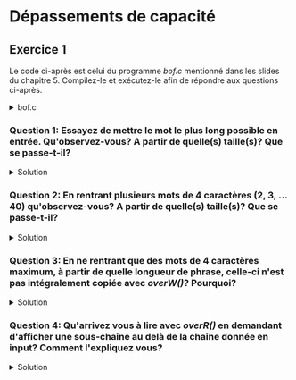 # Dépassements de capacité

## Exercice 1
Le code ci-après est celui du programme _bof.c_ mentionné dans les slides du chapitre 5. Compilez-le et exécutez-le afin de répondre aux questions ci-après.

<details>
<summary>bof.c</summary>

~~~cpp

#include <stdio.h>
#include <string.h>

int moreTxt(char *list) {
    char str[5];  // <-- tiny sized array

    printf("> Ajouter un mot (exit = '0'): ");
    scanf("%s", str); // <-- unlimited input!!!

    if (str[0] == '0') return 0; // <-- 0 = stop
    printf("- Je note %s!\n", str);

    if (strlen(list) > 0) strcat(list, ",");
    strcat(list, str); // <-- unlimited extension!!!
    printf(". La liste contient maintenant: %s\n", list);
    return 1; // <-- 1 = continue
}

void overW(const char *src, char *dst) {
    int i;

    for (i = 0; src[i] != '\0'; i++) dst[i] = src[i];
    dst[i] = '\0';
}

void overR(const char *src, int len) {
    int i;

    for (int i = 0; i < len; i++) printf("%c", src[i]);
    printf("\n");
}

int testOverRW() {
    // arrays below are restricted-size buffers
    char sec4[20] = "C3C1 3ST UN S3CR3T";
    char sec3[20] = "CECI EST UN SECRET";
    char outs[20] = { 0 };
    char sec2[20] = "ceci est un secret";
    char inps[40] = "phrase par defaut";
    char sec1[20] = "ceci est un secret";
    int inpl = 0;

    while (1) {
        fflush(stdin); // <-- needed to flush previous inputs
        printf("! phrase actuelle = '%s'\n", inps);
        printf("> voulez-vous la changer (no = '1', exit = '0')? ");
        scanf("%d", &inpl); // <-- integer input
        if (inpl == 0) return 0; // <-- 0 = stop
        if (inpl != 1) {
            printf("> Saisir une phrase a copier: ");
            fflush(stdin); // <-- again, need to flush inputs
            fgets(inps, sizeof inps, stdin); // <-- limited input!!!
            inps[strlen(inps) - 1] = '\0';   // <-- remove '\n'
        }
        printf(". La chaine a lire fait %d caracteres\n", strlen(inps));
        printf(". La chaine a ecrire attend %d caracteres\n", (sizeof outs / sizeof * outs) - 1);

        overW(inps, outs);  // <-- test overwrite
        printf(". La chaine ecrite contient: %s\n", outs);

        printf("> Saisis le nombre de lettres a afficher (exit = '0'): ");
        scanf("%d", &inpl);  // <-- integer input
        if (inpl == 0) return 0; // <-- 0 = stop

        overR(inps, inpl); // <-- test overread
    }
    return 1; // <-- 1 = continue
}

int main(void) {
    char str[16] = { 0 };  // <-- short sized array

    while (moreTxt(str));
    printf("La liste finale contient: %s\n---\n\n", str);

    while (testOverRW());
    printf("Done!\n---\n\n");

    return 0;
}

~~~
</details>

### Question 1: Essayez de mettre le mot le plus long possible en entrée. Qu'observez-vous? A partir de quelle(s) taille(s)? Que se passe-t-il?

<details>
<summary>Solution</summary>
<p></p>

```
WARNING: testé sous Windows 11/x86_64 avec mingw, vous pouvez obtenir un comportement légèrement différent sur une autre plateforme.
```

Si on entre un mot de **4 caractères ou moins**, on reste dans l'espace de _char str[5]_ prévu par la fonction _moreTxt()_ et on obtient la sortie suivante. 

    $ ./bof
    > Ajouter un mot (exit = '0'): long
    - Je note long!
    . La liste contient maintenant: long
    > Ajouter un mot (exit = '0'): 0
    La liste finale contient: long

Si on rentre **5 caractères**, la fonction _moreTxt()_  semble se comporter correctement jusqu'à ce que le programme appelant (_main()_) affiche le résultat. On a effectivement provoqué un dépassement de capacité car les 5 caractères tiennent bien dans _char str[5]_ mais le '\0' qui termine la chaîne est lui ajouté en dehors de l'espace alloué: i.e. dans _str[5]_.

    $ ./bof
    > Ajouter un mot (exit = '0'): longs
    - Je note longs!
    . La liste contient maintenant: longs
    > Ajouter un mot (exit = '0'): 0
    La liste finale contient: x²ƒ^╕

A partir de **6 caractères**, le programme hésite puis se termine en erreur sans avoir pu afficher la ligne résultat. La mémoire est corrompue.

    $ ./bof
	> Ajouter un mot (exit = '0'): treslo
    - Je note treslo!
    . La liste contient maintenant: treslo
    > Ajouter un mot (exit = '0'): 0
    La liste finale contient:
    $ 

</details>

### Question 2: En rentrant plusieurs mots de 4 caractères (2, 3, ... 40) qu'observez-vous? A partir de quelle(s) taille(s)? Que se passe-t-il?

<details>
<summary>Solution</summary>
<p></p>

```
WARNING: testé sous Windows 11/x86_64 avec mingw, vous pouvez obtenir un comportement légèrement différent sur une autre plateforme.
```

On peut dépasser les **15 caractères** prévus dans _char str[16]_ (15 caractères suivi du '\0') par le _main()_. Si on rentre 4 mots de 4 caractères, tout se passe bien. La concaténation de ces 16 caractères et des 3 séparateurs ',' donnent une longueur totale de **20 caractères** avec le '\0' sans perturber le programme.

En revanche, on obtient un comportement altéré en entrant un 5ème mot de 4 caractères. La chaîne résultante de **25 caractères** provoque dans l'exemple ci-après un effet inattendu. Le programme se met à boucler là où aucune boucle n'existe dans le code source! Nous avons altéré la mémoire du processus ce qui altère son comportement.

	$ ./bof
	> Ajouter un mot (exit = '0'): 1234
	- Je note 1234!
	. La liste contient maintenant: 1234
	> Ajouter un mot (exit = '0'): 1234
	- Je note 1234!
	. La liste contient maintenant: 1234,1234
	> Ajouter un mot (exit = '0'): 1234
	- Je note 1234!
	. La liste contient maintenant: 1234,1234,1234
	> Ajouter un mot (exit = '0'): 1234
	- Je note 1234!
	. La liste contient maintenant: 1234,1234,1234,1234
	> Ajouter un mot (exit = '0'): 1234
	- Je note 1234!
	. La liste contient maintenant: 1234,1234,1234,1234,1234
	> Ajouter un mot (exit = '0'): 0
	La liste finale contient: 1234,1234,1234,1234,1234
	---

	! phrase actuelle = 'phrase par defaut'
	> voulez-vous la changer (no = '1', exit = '0')? 0
	Done!
	---

	> Ajouter un mot (exit = '0'): 1234
	- Je note 1234!
	. La liste contient maintenant: 1234
	> Ajouter un mot (exit = '0'):	 

En poursuivant avec un mot de 4 caractères supplémentaires, le programme ne boucle plus. On peut rentrer jusqu'à 40 mots de 4 caractères, soir **200 caractères** en tout avec le '\0', sans perturber le programme (en apparence du moins, car le programme se termine en fait en erreur).

	$ ./bof
	> Ajouter un mot (exit = '0'): 1234
	- Je note 1234!
	. La liste contient maintenant: 1234
	> Ajouter un mot (exit = '0'): 1234
	- Je note 1234!
	. La liste contient maintenant: 1234,1234
	> Ajouter un mot (exit = '0'): 1234
	- Je note 1234!
	. La liste contient maintenant: 1234,1234,1234
	> Ajouter un mot (exit = '0'): 1234
	- Je note 1234!
	. La liste contient maintenant: 1234,1234,1234,1234
	> Ajouter un mot (exit = '0'): 1234
	- Je note 1234!
	. La liste contient maintenant: 1234,1234,1234,1234,1234
	> Ajouter un mot (exit = '0'): 1234
	- Je note 1234!
	. La liste contient maintenant: 1234,1234,1234,1234,1234,1234
	> Ajouter un mot (exit = '0'): 0
	La liste finale contient: 1234,1234,1234,1234,1234,1234
	---

	! phrase actuelle = 'phrase par defaut'
	> voulez-vous la changer (no = '1', exit = '0')? 0
	Done!
	---
    $ 
	
</details>

### Question 3: En ne rentrant que des mots de 4 caractères maximum, à partir de quelle longueur de phrase, celle-ci n'est pas intégralement copiée avec _overW()_? Pourquoi?

<details>
<summary>Solution</summary>

<p></p>

```
WARNING: testé sous Windows 11/x86_64 avec mingw, vous pouvez obtenir un comportement légèrement différent sur une autre plateforme.
```

On passe la première partie qui demande de rentrer les mots avec un mot='0', puis on teste les dépassements de capacités sur la déclaration _char outs[20]_ de la fonction _testOverRW()_ qui teste les fonctions et _overW()_ et _overR()_.

La sortie ci-dessous montre ce qu'il se passe en rentrant 20 caractères et donc **21 caractères** avec le '\0'. Le programme se comporte normalement.

	$ ./bof
	> Ajouter un mot (exit = '0'): 0
	La liste finale contient:
	---
	
	! phrase actuelle = 'phrase par defaut'
	> voulez-vous la changer (no = '1', exit = '0')? 2
	> Saisir une phrase a copier: 12345678901234567890
	. La chaine a lire fait 20 caracteres
	. La chaine a ecrire attend 19 caracteres
	. La chaine ecrite contient: 12345678901234567890
	> Saisis le nombre de lettres a afficher (exit = '0'): 20
	12345678901234567890
	! phrase actuelle = '12345678901234567890'

Le résultat est le même avec **31 caractères**, '\0' inclus: le programme se comporte toujours normalement.

	$ ./bof
	> Ajouter un mot (exit = '0'): 0
	La liste finale contient:
	---

	! phrase actuelle = 'phrase par defaut'
	> voulez-vous la changer (no = '1', exit = '0')? 2
	> Saisir une phrase a copier: 123456789012345678901234567890
	. La chaine a lire fait 30 caracteres
	. La chaine a ecrire attend 19 caracteres
	. La chaine ecrite contient: 123456789012345678901234567890
	> Saisis le nombre de lettres a afficher (exit = '0'): 30
	123456789012345678901234567890
	! phrase actuelle = '123456789012345678901234567890'	

Avec **41 caractères**, '\0' inclus, le programme ne retient plus que 39 caractères sur la chaîne entrée, donc 38 sans le '\0'. Puis le programme s'arrête en erreur, ce qui veut dire que nous avons écrasé en mémoire des informations importantes pour l'exécution normale.

	$ ./bof
	> Ajouter un mot (exit = '0'): 0
	La liste finale contient:
	---
	
	> voulez-vous la changer (no = '1', exit = '0')? 2
	> Saisir une phrase a copier: 1234567890123456789012345678901234567890
	. La chaine a lire fait 38 caracteres
	. La chaine a ecrire attend 19 caracteres
	. La chaine ecrite contient: 12345678901234567890123456789012345678
	> Saisis le nombre de lettres a afficher (exit = '0'): Done!
	---
	$
	
On peut trouver le "point de rupture" du flux d'instructions en testant plusieurs valeurs entre 30 et 40 caratères. Il s'avère que celui-ci se trouve à 39 caractères entrés, et donc **40 caractères** stockés avec le '\0'.

	$ ./bof
	> Ajouter un mot (exit = '0'): 0
	La liste finale contient:
	---
	
	> voulez-vous la changer (no = '1', exit = '0')? 2
	> Saisir une phrase a copier: 123456789012345678901234567890123456789
	. La chaine a lire fait 38 caracteres
	. La chaine a ecrire attend 19 caracteres
	. La chaine ecrite contient: 12345678901234567890123456789012345678
	> Saisis le nombre de lettres a afficher (exit = '0'): 39
	12345678901234567890123456789012345678
	! phrase actuelle = '12345678901234567890123456789012345678'

</details>

### Question 4: Qu'arrivez vous à lire avec _overR()_ en demandant d'afficher une sous-chaîne au delà de la chaîne donnée en input? Comment l'expliquez vous?

<details>
<summary>Solution</summary>

<p></p>

```
WARNING: testé sous Windows 11/x86_64 avec mingw, vous pouvez obtenir un comportement légèrement différent sur une autre plateforme.
```

La fonction _testOverRW()_ invoque la fonction _overR()_ en lui passant la chaîne _char inps[20]_. On peut essayer de lire plus de 20 caractères pour essayer de lire au delà de l'espace alloué pour _inps[20]_. 

On notera que la fonction **_overR()_ affiche ce qu'elle lit caractère par caractère**, ce qui fait qu'elle ne sera pas arrêtée par un '\0' de fin de chaîne.

Dans le premier extrait ci-après, on lit **30 caractères**, ce qui ne dévoile rien de suprenant. Probablement qu'il n'y a tout simplement pas de caractère imprimable à afficher dans cet espace.

	$ ./bof
	> Ajouter un mot (exit = '0'): 0
	La liste finale contient:
	---

	! phrase actuelle = 'phrase par defaut'
	> voulez-vous la changer (no = '1', exit = '0')? 1
	. La chaine a lire fait 17 caracteres
	. La chaine a ecrire attend 19 caracteres
	. La chaine ecrite contient: phrase par defaut
	> Saisis le nombre de lettres a afficher (exit = '0'): 30
	phrase par defaut

Il en va de même avec **40 caractères**.

	! phrase actuelle = 'phrase par defaut'
	> voulez-vous la changer (no = '1', exit = '0')? 1
	. La chaine a lire fait 17 caracteres
	. La chaine a ecrire attend 19 caracteres
	. La chaine ecrite contient: phrase par defaut
	> Saisis le nombre de lettres a afficher (exit = '0'): 40
	phrase par defaut

Cela change avec **50 caractères** mais sans vraiment dévoiler quoi que ce soit d'intéressant.

	! phrase actuelle = 'phrase par defaut'
	> voulez-vous la changer (no = '1', exit = '0')? 1
	. La chaine a lire fait 17 caracteres
	. La chaine a ecrire attend 19 caracteres
	. La chaine ecrite contient: phrase par defaut
	> Saisis le nombre de lettres a afficher (exit = '0'): 50
	phrase par defautùÇ∞≈ce

La situation devient plus intéressante avec **60 caractères**. On voit apparaître la chaîne "ceci est un" qui pourrait être le contenu de l'une des variables locales de _testOverRW()_: _char sec2[20] = "ceci est un secret"_ ou _char sec1[20] = "ceci est un ******"_.

	! phrase actuelle = 'phrase par defaut'
	> voulez-vous la changer (no = '1', exit = '0')? 1
	. La chaine a lire fait 17 caracteres
	. La chaine a ecrire attend 19 caracteres
	. La chaine ecrite contient: phrase par defaut
	> Saisis le nombre de lettres a afficher (exit = '0'): 60
	phrase par defautùÇ∞≈ceci est un

Avec **70 caractères**, on voit que c'est le contenu de _sec2[]_ que l'on arrive à lire, ce qui veut dire que le variable sec2[] est stockés juste après _inps[]_ en mémoire!

	! phrase actuelle = 'phrase par defaut'
	> voulez-vous la changer (no = '1', exit = '0')? 1
	. La chaine a lire fait 17 caracteres
	. La chaine a ecrire attend 19 caracteres
	. La chaine ecrite contient: phrase par defaut
	> Saisis le nombre de lettres a afficher (exit = '0'): 70
	phrase par defautùÇ∞≈ceci est un secretΓ

On le confirme en lisant **100 caractères** et on voit apparaître le contenu de _inps[]_ un deuxième fois. C'est en fait le contenu de l'autre variable locale _outs[]_ dans laquelle _inps[]_ a été copié par _overW()_. Celle-ci est donc stockée immédiatement après _sec2[]_ en mémoire, et on voit la logique d'organisation de la mémoire qui emmerge. On peut s'attendre à lire le contenu des autres variables locales déclarées avant _outs[]_ en lisant plus de caractères. 

	! phrase actuelle = 'phrase par defaut'
	> voulez-vous la changer (no = '1', exit = '0')? 1
	. La chaine a lire fait 17 caracteres
	. La chaine a ecrire attend 19 caracteres
	. La chaine ecrite contient: phrase par defaut
	> Saisis le nombre de lettres a afficher (exit = '0'): 100
	phrase par defautùÇ∞≈ceci est un secretΓ▌v]·phrase par defaut

Effectivement, on arrive à lire les variables locales suivantes _sec3[]_ et _sec4[]_ en lisant **200 caractères**.

	! phrase actuelle = 'phrase par defaut'
	> voulez-vous la changer (no = '1', exit = '0')? 1
	. La chaine a lire fait 17 caracteres
	. La chaine a ecrire attend 19 caracteres
	. La chaine ecrite contient: phrase par defaut
	> Saisis le nombre de lettres a afficher (exit = '0'): 200
	phrase par defautùÇ∞≈ceci est un secretΓ▌v]·phrase par defaut=δÇ∞≈CECI EST UN SECRET≈K■ ΓC3C1 3ST UN S3CR3TÉ■ ΓÇ∞≈Éü∞≈

Pour terminer, on peut tenter de lire **1'000 caractères**. Dans ce cas, on provoque une erreur et le crash du programme. On a vraisemblablement tenter de lire au delà de l'espace alloué au processus et l'OS l'a interdit puis a terminé le programme.

	! phrase actuelle = 'phrase par defaut'
	> voulez-vous la changer (no = '1', exit = '0')? 1
	. La chaine a lire fait 17 caracteres
	. La chaine a ecrire attend 19 caracteres
	. La chaine ecrite contient: phrase par defaut
	> Saisis le nombre de lettres a afficher (exit = '0'): 1000
	phrase par defautùÇ∞≈ceci est un secretΓ▌v]·phrase par defaut=δÇ∞≈CECI EST UN SECRET≈K■ ΓC3C1 3ST UN S3CR3TÉ■ ΓÇ∞≈Éü∞≈Ç■ ΓP
	7=└7=εÇ∞≈;Ç∞≈}%∞\·X¬╨^·0√  ≡0√  ╨!
	$

</details>

